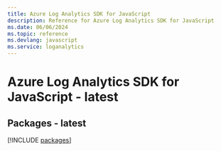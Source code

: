 ```yaml
---
title: Azure Log Analytics SDK for JavaScript
description: Reference for Azure Log Analytics SDK for JavaScript
ms.date: 06/06/2024
ms.topic: reference
ms.devlang: javascript
ms.service: loganalytics
---
```

# Azure Log Analytics SDK for JavaScript - latest
## Packages - latest
[!INCLUDE [packages](log-analytics-index.md)]